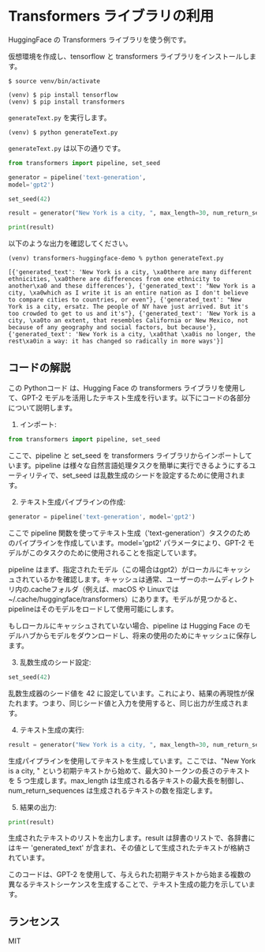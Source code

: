 # Transformers ライブラリの利用

HuggingFace の Transformers ライブラリを使う例です。

仮想環境を作成し、tensorflow と transformers ライブラリをインストールします。

```
$ source venv/bin/activate

(venv) $ pip install tensorflow
(venv) $ pip install transformers
```

`generateText.py` を実行します。

```
(venv) $ python generateText.py

```

`generateText.py` は以下の通りです。

```python
from transformers import pipeline, set_seed

generator = pipeline('text-generation', 
model='gpt2')

set_seed(42)

result = generator("New York is a city, ", max_length=30, num_return_sequences=5)

print(result)
```

以下のような出力を確認してください。

```
(venv) transformers-huggingface-demo % python generateText.py

[{'generated_text': 'New York is a city, \xa0there are many different ethnicities, \xa0there are differences from one ethnicity to another\xa0 and these differences'}, {'generated_text': "New York is a city, \xa0which as I write it is an entire nation as I don't believe to compare cities to countries, or even"}, {'generated_text': "New York is a city, ersatz. The people of NY have just arrived. But it's too crowded to get to us and it's"}, {'generated_text': 'New York is a city, \xa0to an extent, that resembles California or New Mexico, not because of any geography and social factors, but because'}, {'generated_text': 'New York is a city, \xa0that \xa0is no longer, the rest\xa0in a way: it has changed so radically in more ways'}]
```

## コードの解説

この Pythonコード は、Hugging Face の transformers ライブラリを使用して、GPT-2 モデルを活用したテキスト生成を行います。以下にコードの各部分について説明します。

1. インポート:

```python
from transformers import pipeline, set_seed
```

ここで、pipeline と set_seed を transformers ライブラリからインポートしています。pipeline は様々な自然言語処理タスクを簡単に実行できるようにするユーティリティで、set_seed は乱数生成のシードを設定するために使用されます。

2. テキスト生成パイプラインの作成:

```python
generator = pipeline('text-generation', model='gpt2')
```

ここで pipeline 関数を使ってテキスト生成（'text-generation'）タスクのためのパイプラインを作成しています。model='gpt2' パラメータにより、GPT-2 モデルがこのタスクのために使用されることを指定しています。

pipeline はまず、指定されたモデル（この場合はgpt2）がローカルにキャッシュされているかを確認します。キャッシュは通常、ユーザーのホームディレクトリ内の.cacheフォルダ（例えば、macOS や Linuxでは~/.cache/huggingface/transformers）にあります。モデルが見つかると、pipelineはそのモデルをロードして使用可能にします。

もしローカルにキャッシュされていない場合、pipeline は Hugging Face のモデルハブからモデルをダウンロードし、将来の使用のためにキャッシュに保存します。


3. 乱数生成のシード設定:

```python
set_seed(42)
```

乱数生成器のシード値を 42 に設定しています。これにより、結果の再現性が保たれます。つまり、同じシード値と入力を使用すると、同じ出力が生成されます。

4. テキスト生成の実行:

```python
result = generator("New York is a city, ", max_length=30, num_return_sequences=5)
```

生成パイプラインを使用してテキストを生成しています。ここでは、"New York is a city, " という初期テキストから始めて、最大30トークンの長さのテキストを 5 つ生成します。max_length は生成される各テキストの最大長を制御し、num_return_sequences は生成されるテキストの数を指定します。

5. 結果の出力:

```python
print(result)
```

生成されたテキストのリストを出力します。result は辞書のリストで、各辞書にはキー 'generated_text' が含まれ、その値として生成されたテキストが格納されています。

このコードは、GPT-2 を使用して、与えられた初期テキストから始まる複数の異なるテキストシーケンスを生成することで、テキスト生成の能力を示しています。


## ランセンス

MIT

